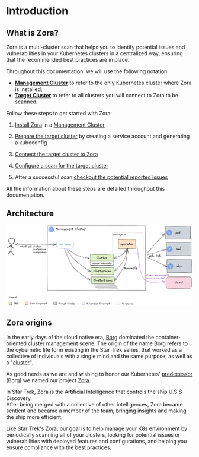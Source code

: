 # Introduction

## What is Zora?

Zora is a multi-cluster scan that helps you to identify potential issues and vulnerabilities 
in your Kubernetes clusters in a centralized way, ensuring that the recommended best practices are in place.

Throughout this documentation, we will use the following notation:

- **[Management Cluster](glossary#management-cluster)** to refer to the only Kubernetes cluster where Zora is installed;
- **[Target Cluster](target-cluster)** to refer to all clusters you will connect to Zora to be scanned.

Follow these steps to get started with Zora:

1. [Install Zora](install) in a [Management Cluster](glossary#management-cluster)

2. [Prepare the target cluster](target-cluster) by creating a service account and generating a kubeconfig

3. [Connect the target cluster to Zora](connect-cluster)

4. [Configure a scan for the target cluster](cluster-scan)

5. After a successful scan [checkout the potential reported issues](cluster-scan#list-cluster-issues)

All the information about these steps are detailed throughout this documentation.

## Architecture

<img src="assets/arch.png" alt="Zora Architecture Diagram">

## Zora origins

In the early days of the cloud native era, [Borg](https://intl.startrek.com/database_article/borg) dominated the container-oriented cluster management scene.
The origin of the name Borg refers to the cybernetic life form existing in the Star Trek series, 
that worked as a collective of individuals with a single mind and the same purpose, as well as a "[cluster](https://pt.wikipedia.org/wiki/Cluster)".

As good nerds as we are and wishing to honor our Kubernetes' [predecessor](https://kubernetes.io/blog/2015/04/borg-predecessor-to-kubernetes/) (Borg) we named our project [Zora](https://intl.startrek.com/node/15372).

In Star Trek, Zora is the Artificial Intelligence that controls the ship U.S.S Discovery.  
After being merged with a collective of other intelligences, Zora became sentient and became a member of the team, bringing insights and making the ship more efficient.

Like Star Trek's Zora, our goal is to help manage your K8s environment by periodically scanning all of your clusters, 
looking for potential issues or vulnerabilities with deployed features and configurations, and helping you ensure compliance with the best practices.
